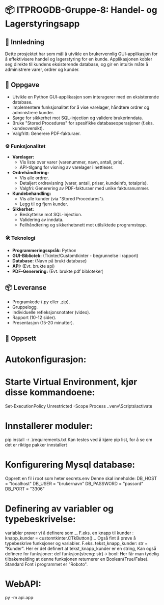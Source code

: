 # 📦 ITPROGDB-Gruppe-8: Handel- og Lagerstyringsapp

## 🚀 Innledning

Dette prosjektet har som mål å utvikle en brukervennlig GUI-applikasjon for å effektivisere handel og lagerstyring for en kunde. Applikasjonen kobler seg direkte til kundens eksisterende database, og gir en intuitiv måte å administrere varer, ordrer og kunder.

## 🎯 Oppgave

* Utvikle en Python GUI-applikasjon som interagerer med en eksisterende database.
* Implementere funksjonalitet for å vise varelager, håndtere ordrer og administrere kunder.
* Sørge for sikkerhet mot SQL-injection og validere brukerinndata.
* Bruke "Stored Procedures" for spesifikke databaseoperasjoner (f.eks. kundeoversikt).
* Valgfritt: Generere PDF-fakturaer.

### ⚙️ Funksjonalitet

* **Varelager:**
    * Vis liste over varer (varenummer, navn, antall, pris).
    * API-tilgang for visning av varelager i nettleser.
* **Ordrehåndtering:**
    * Vis alle ordrer.
    * Detaljert ordrevisning (varer, antall, priser, kundeinfo, totalpris).
    * Valgfri: Generering av PDF-fakturaer med unike fakturanummer.
* **Kundebehandling:**
    * Vis alle kunder (via "Stored Procedures").
    * Legg til og fjern kunder.
* **Sikkerhet:**
    * Beskyttelse mot SQL-injection.
    * Validering av inndata.
    * Feilhåndtering og sikkerhetsnett mot utilsiktede programstopp.

### 🛠️ Teknologi

* **Programmeringsspråk:** Python
* **GUI-Bibliotek:** (Tkinter/Customtkinter - begrunnelse i rapport)
* **Database:** (Navn på brukt database)
* **API:** (Evt. brukte api)
* **PDF-Generering:** (Evt. brukte pdf bibloteker)

## 📦 Leveranse

* Programkode (.py eller .zip).
* Gruppelogg.
* Individuelle refleksjonsnotater (video).
* Rapport (10-12 sider).
* Presentasjon (15-20 minutter).

## 📂 Oppsett

# Autokonfigurasjon:



# Starte Virtual Environment, kjør disse kommandoene: 
Set-ExecutionPolicy Unrestricted -Scope Process
.\.venv\Scripts\activate




# Innstallerer moduler:
pip install -r .\requirements.txt
Kan testes ved å kjøre pip list, for å se om det er riktige pakker innstallert

# Konfigurering Mysql database:
Opprett en fil i root som heter secrets.env
Denne skal inneholde:
DB_HOST = "localhost"
DB_USER = "brukernavn"
DB_PASSWORD = "passord"
DB_PORT = "3306"

# Definering av variabler og typebeskrivelse:
variabler prøver vi å definere som <hva>_<navn>. F.eks. en knapp til kunder : knapp_kunder = customtkinter.CTkButton()...
Også fint å prøve å typebeskrive funksjoner og variabler. F.eks. tekst_knapp_kunder: str = "Kunder". Her er det definert at tekst_knapp_kunder er en string, Kan også definere for funksjoner: def funksjon(streng: str)-> bool: Her får man tydelig tilbakemelding at denne funksjonen returnerer en Boolean(True/False). 
Standard Font i programmet er "Roboto".

# WebAPI:
py -m api.app

